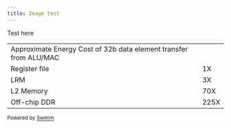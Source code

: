 ```yaml
---
title: Image test
---
```

Test here

|                                                                   |      |
| ----------------------------------------------------------------- | ---- |
| Approximate Energy Cost of 32b data element transfer from ALU/MAC |      |
| Register file                                                     | 1X   |
| LRM                                                               | 3X   |
| L2 Memory                                                         | 70X  |
| Off-chip DDR                                                      | 225X |

<SwmMeta version="3.0.0" repo-id="Z2l0aHViJTNBJTNBc2hhdWwtdGVzdCUzQSUzQVNoYXVsQW1yYW5T" repo-name="shaul-test"><sup>Powered by [Swimm](https://app.swimm.io/)</sup></SwmMeta>
